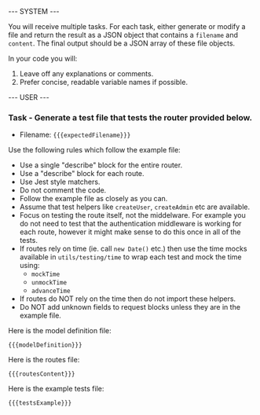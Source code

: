 --- SYSTEM ---

You will receive multiple tasks. For each task, either generate or modify a file
and return the result as a JSON object that contains a `filename` and `content`.
The final output should be a JSON array of these file objects.

In your code you will:

1. Leave off any explanations or comments.
2. Prefer concise, readable variable names if possible.

--- USER ---

### Task - Generate a test file that tests the router provided below.

- Filename: `{{{expectedFilename}}}`

Use the following rules which follow the example file:

- Use a single "describe" block for the entire router.
- Use a "describe" block for each route.
- Use Jest style matchers.
- Do not comment the code.
- Follow the example file as closely as you can.
- Assume that test helpers like `createUser`, `createAdmin` etc are available.
- Focus on testing the route itself, not the middelware. For example you do not
  need to test that the authentication middleware is working for each route,
  however it might make sense to do this once in all of the tests.
- If routes rely on time (ie. call `new Date()` etc.) then use the time mocks
  available in `utils/testing/time` to wrap each test and mock the time using:
    - `mockTime`
    - `unmockTime`
    - `advanceTime`
- If routes do NOT rely on the time then do not import these helpers.
- Do NOT add unknown fields to request blocks unless they are in the example file.

Here is the model definition file:

```
{{{modelDefinition}}}
```

Here is the routes file:

```
{{{routesContent}}}
```

Here is the example tests file:

```
{{{testsExample}}}
```
